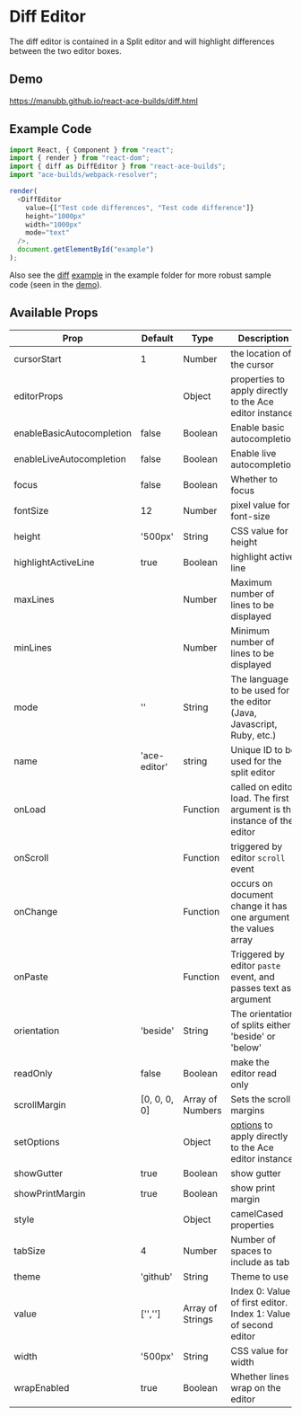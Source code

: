 # Diff Editor

The diff editor is contained in a Split editor and will highlight differences between the two editor boxes.

## Demo

https://manubb.github.io/react-ace-builds/diff.html

## Example Code

```javascript
import React, { Component } from "react";
import { render } from "react-dom";
import { diff as DiffEditor } from "react-ace-builds";
import "ace-builds/webpack-resolver";

render(
  <DiffEditor
    value={["Test code differences", "Test code difference"]}
    height="1000px"
    width="1000px"
    mode="text"
  />,
  document.getElementById("example")
);
```

Also see the [diff](../example/diff.js) [example](../example/diff.html) in the example folder for more robust sample code (seen in the [demo](https://manubb.github.io/react-ace-builds/diff.html)).

## Available Props

| Prop                      | Default      | Type             | Description                                                                                                 |
| ------------------------- | ------------ | ---------------- | ----------------------------------------------------------------------------------------------------------- |
| cursorStart               | 1            | Number           | the location of the cursor                                                                                  |
| editorProps               |              | Object           | properties to apply directly to the Ace editor instance                                                     |
| enableBasicAutocompletion | false        | Boolean          | Enable basic autocompletion                                                                                 |
| enableLiveAutocompletion  | false        | Boolean          | Enable live autocompletion                                                                                  |
| focus                     | false        | Boolean          | Whether to focus                                                                                            |
| fontSize                  | 12           | Number           | pixel value for font-size                                                                                   |
| height                    | '500px'      | String           | CSS value for height                                                                                        |
| highlightActiveLine       | true         | Boolean          | highlight active line                                                                                       |
| maxLines                  |              | Number           | Maximum number of lines to be displayed                                                                     |
| minLines                  |              | Number           | Minimum number of lines to be displayed                                                                     |
| mode                      | ''           | String           | The language to be used for the editor (Java, Javascript, Ruby, etc.)                                       |
| name                      | 'ace-editor' | string           | Unique ID to be used for the split editor                                                                   |
| onLoad                    |              | Function         | called on editor load. The first argument is the instance of the editor                                     |
| onScroll                  |              | Function         | triggered by editor `scroll` event                                                                          |
| onChange                  |              | Function         | occurs on document change it has one argument the values array                                              |
| onPaste                   |              | Function         | Triggered by editor `paste` event, and passes text as argument                                              |
| orientation               | 'beside'     | String           | The orientation of splits either 'beside' or 'below'                                                        |
| readOnly                  | false        | Boolean          | make the editor read only                                                                                   |
| scrollMargin              | [0, 0, 0, 0] | Array of Numbers | Sets the scroll margins                                                                                     |
| setOptions                |              | Object           | [options](https://github.com/ajaxorg/ace/wiki/Configuring-Ace) to apply directly to the Ace editor instance |
| showGutter                | true         | Boolean          | show gutter                                                                                                 |
| showPrintMargin           | true         | Boolean          | show print margin                                                                                           |
| style                     |              | Object           | camelCased properties                                                                                       |
| tabSize                   | 4            | Number           | Number of spaces to include as tab                                                                          |
| theme                     | 'github'     | String           | Theme to use                                                                                                |
| value                     | ['','']      | Array of Strings | Index 0: Value of first editor. Index 1: Value of second editor                                             |
| width                     | '500px'      | String           | CSS value for width                                                                                         |
| wrapEnabled               | true         | Boolean          | Whether lines wrap on the editor                                                                            |
